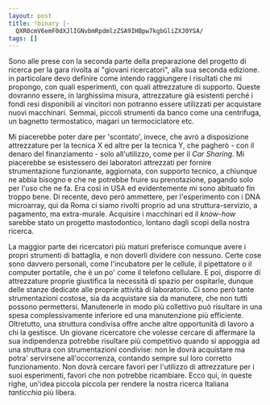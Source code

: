 ```yaml
---
layout: post
title: !binary |-
  QXR0cmV6emF0dXJlIGNvbmRpdmlzZSA9IHBpw7kgbGliZXJ0YSA/
tags: []
---
```


Sono alle prese con la seconda parte della preparazione del progetto di ricerca per la gara rivolta ai "giovani ricercatori", alla sua seconda edizione. in particolare devo definire come intendo raggiungere i risultati che mi propongo, con quali esperimenti, con quali attrezzature di supporto. Queste dovranno essere, in larghissima misura, attrezzature già esistenti perché i fondi resi disponibili ai vincitori non potranno essere utilizzati per acquistare nuovi macchinari. Semmai, piccoli strumenti da banco come una centrifuga, un bagnetto termostatico, magari un termociclatore etc.

Mi piacerebbe poter dare per 'scontato', invece, che avrò a disposizione attrezzature per la tecnica X ed altre per la tecnica Y, che pagherò - con il denaro del finanziamento - solo all'utilizzo, come per il *Car Sharing*. Mi piacerebbe se esistessero dei laboratori attrezzati per fornire strumentazione funzionante, aggiornata, con supporto tecnico, a chiunque ne abbia bisogno e che ne potrebbe fruire su prenotazione, pagando solo per l'uso che ne fa. Era così in USA ed evidentemente mi sono abituato fin troppo bene. Di recente, devo però ammettere, per l'esperimento con i DNA microarray, qui da Roma ci siamo rivolti proprio ad una struttura-servizio, a pagamento, ma extra-murale. Acquisire i macchinari ed il *know-how* sarebbe stato un progetto mastodontico, lontano dagli scopi della nostra ricerca.

La maggior parte dei ricercatori più maturi preferisce comunque avere i propri strumenti di battaglia, e non doverli dividere con nessuno. Certe cose sono davvero personali, come l'incubatore per le cellule, il pipettatore o il computer portatile, che è un po' come il telefono cellulare. E poi, disporre di attrezzature proprie giustifica la necessità di spazio per ospitarle, dunque delle stanze dedicate alle proprie attività di laboratorio. Ci sono però tante strumentazioni costose, sia da acquistare sia da manutere, che non tutti possono permettersi. Manutenerle in modo più collettivo può risultare in una spesa complessivamente inferiore ed una manutenzione più efficiente. Oltretutto, una struttura condivisa offre anche altre opportunità di lavoro a chi la gestisce. Un giovane ricercatore che volesse cercare di affermare la sua indipendenza potrebbe risultare più competitivo quando si appoggia ad una struttura con strumentazioni condivise: non le dovrà acquistare ma potra' servirsene all'occorrenza, contando sempre sul loro corretto funzionamento. Non dovrà cercare favori per l'utilizzo di attrezzature per i suoi esperimenti, favori che non potrebbe ricambiare. Ecco qui, in queste righe, un'idea piccola piccola per rendere la nostra ricerca Italiana *tanticchia* più libera.
